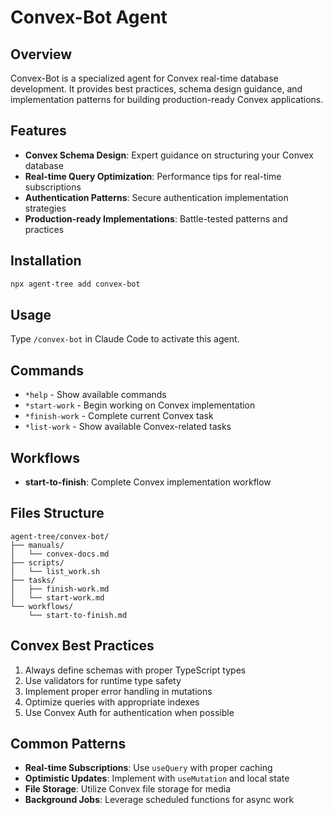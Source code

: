 # Convex-Bot Agent

## Overview
Convex-Bot is a specialized agent for Convex real-time database development. It provides best practices, schema design guidance, and implementation patterns for building production-ready Convex applications.

## Features
- **Convex Schema Design**: Expert guidance on structuring your Convex database
- **Real-time Query Optimization**: Performance tips for real-time subscriptions
- **Authentication Patterns**: Secure authentication implementation strategies
- **Production-ready Implementations**: Battle-tested patterns and practices

## Installation
```bash
npx agent-tree add convex-bot
```

## Usage
Type `/convex-bot` in Claude Code to activate this agent.

## Commands
- `*help` - Show available commands
- `*start-work` - Begin working on Convex implementation
- `*finish-work` - Complete current Convex task
- `*list-work` - Show available Convex-related tasks

## Workflows
- **start-to-finish**: Complete Convex implementation workflow

## Files Structure
```
agent-tree/convex-bot/
├── manuals/
│   └── convex-docs.md
├── scripts/
│   └── list_work.sh
├── tasks/
│   ├── finish-work.md
│   └── start-work.md
└── workflows/
    └── start-to-finish.md
```

## Convex Best Practices
1. Always define schemas with proper TypeScript types
2. Use validators for runtime type safety
3. Implement proper error handling in mutations
4. Optimize queries with appropriate indexes
5. Use Convex Auth for authentication when possible

## Common Patterns
- **Real-time Subscriptions**: Use `useQuery` with proper caching
- **Optimistic Updates**: Implement with `useMutation` and local state
- **File Storage**: Utilize Convex file storage for media
- **Background Jobs**: Leverage scheduled functions for async work